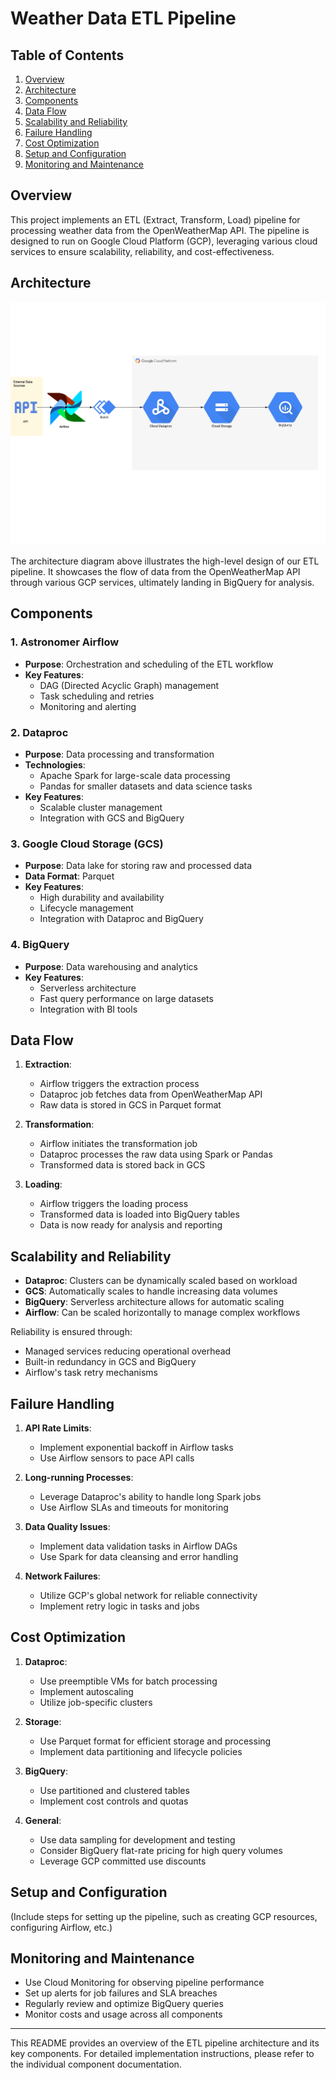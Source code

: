 # Weather Data ETL Pipeline

## Table of Contents
1. [Overview](#overview)
2. [Architecture](#architecture)
3. [Components](#components)
4. [Data Flow](#data-flow)
5. [Scalability and Reliability](#scalability-and-reliability)
6. [Failure Handling](#failure-handling)
7. [Cost Optimization](#cost-optimization)
8. [Setup and Configuration](#setup-and-configuration)
9. [Monitoring and Maintenance](#monitoring-and-maintenance)

## Overview

This project implements an ETL (Extract, Transform, Load) pipeline for processing weather data from the OpenWeatherMap API. The pipeline is designed to run on Google Cloud Platform (GCP), leveraging various cloud services to ensure scalability, reliability, and cost-effectiveness.

## Architecture

![ETL Pipeline Architecture](https://raw.githubusercontent.com/kuldeep27396/kuldeep_take_two/refs/heads/main/Architecture/Part%202%20Architecture.png)

The architecture diagram above illustrates the high-level design of our ETL pipeline. It showcases the flow of data from the OpenWeatherMap API through various GCP services, ultimately landing in BigQuery for analysis.

## Components

### 1. Astronomer Airflow
- **Purpose**: Orchestration and scheduling of the ETL workflow
- **Key Features**:
  - DAG (Directed Acyclic Graph) management
  - Task scheduling and retries
  - Monitoring and alerting

### 2. Dataproc
- **Purpose**: Data processing and transformation
- **Technologies**:
  - Apache Spark for large-scale data processing
  - Pandas for smaller datasets and data science tasks
- **Key Features**:
  - Scalable cluster management
  - Integration with GCS and BigQuery

### 3. Google Cloud Storage (GCS)
- **Purpose**: Data lake for storing raw and processed data
- **Data Format**: Parquet
- **Key Features**:
  - High durability and availability
  - Lifecycle management
  - Integration with Dataproc and BigQuery

### 4. BigQuery
- **Purpose**: Data warehousing and analytics
- **Key Features**:
  - Serverless architecture
  - Fast query performance on large datasets
  - Integration with BI tools

## Data Flow

1. **Extraction**: 
   - Airflow triggers the extraction process
   - Dataproc job fetches data from OpenWeatherMap API
   - Raw data is stored in GCS in Parquet format

2. **Transformation**:
   - Airflow initiates the transformation job
   - Dataproc processes the raw data using Spark or Pandas
   - Transformed data is stored back in GCS

3. **Loading**:
   - Airflow triggers the loading process
   - Transformed data is loaded into BigQuery tables
   - Data is now ready for analysis and reporting

## Scalability and Reliability

- **Dataproc**: Clusters can be dynamically scaled based on workload
- **GCS**: Automatically scales to handle increasing data volumes
- **BigQuery**: Serverless architecture allows for automatic scaling
- **Airflow**: Can be scaled horizontally to manage complex workflows

Reliability is ensured through:
- Managed services reducing operational overhead
- Built-in redundancy in GCS and BigQuery
- Airflow's task retry mechanisms

## Failure Handling

1. **API Rate Limits**: 
   - Implement exponential backoff in Airflow tasks
   - Use Airflow sensors to pace API calls

2. **Long-running Processes**:
   - Leverage Dataproc's ability to handle long Spark jobs
   - Use Airflow SLAs and timeouts for monitoring

3. **Data Quality Issues**:
   - Implement data validation tasks in Airflow DAGs
   - Use Spark for data cleansing and error handling

4. **Network Failures**:
   - Utilize GCP's global network for reliable connectivity
   - Implement retry logic in tasks and jobs

## Cost Optimization

1. **Dataproc**:
   - Use preemptible VMs for batch processing
   - Implement autoscaling
   - Utilize job-specific clusters

2. **Storage**:
   - Use Parquet format for efficient storage and processing
   - Implement data partitioning and lifecycle policies

3. **BigQuery**:
   - Use partitioned and clustered tables
   - Implement cost controls and quotas

4. **General**:
   - Use data sampling for development and testing
   - Consider BigQuery flat-rate pricing for high query volumes
   - Leverage GCP committed use discounts

## Setup and Configuration

(Include steps for setting up the pipeline, such as creating GCP resources, configuring Airflow, etc.)

## Monitoring and Maintenance

- Use Cloud Monitoring for observing pipeline performance
- Set up alerts for job failures and SLA breaches
- Regularly review and optimize BigQuery queries
- Monitor costs and usage across all components

---

This README provides an overview of the ETL pipeline architecture and its key components. For detailed implementation instructions, please refer to the individual component documentation.
